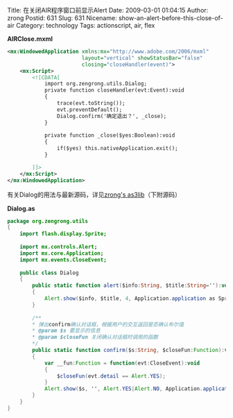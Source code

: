 Title: 在关闭AIR程序窗口前显示Alert
Date: 2009-03-01 01:04:15
Author: zrong
Postid: 631
Slug: 631
Nicename: show-an-alert-before-this-close-of-air
Category: technology
Tags: actionscript, air, flex

**AIRClose.mxml**

``` xml
<mx:WindowedApplication xmlns:mx="http://www.adobe.com/2006/mxml" 
                        layout="vertical" showStatusBar="false"
                        closing="closeHandler(event)">
    <mx:Script>
        <![CDATA[
            import org.zengrong.utils.Dialog;
            private function closeHandler(evt:Event):void
            {
                trace(evt.toString());
                evt.preventDefault();
                Dialog.confirm('确定退出？', _close);
            }
            
            private function _close($yes:Boolean):void
            {
                if($yes) this.nativeApplication.exit();
            }

        ]]>
    </mx:Script>    
</mx:WindowedApplication>
```

<!--more-->  

有关Dialog的用法与最新源码，详见[zrong's as3lib](https://github.com/zrong/as3)（下附源码）

**Dialog.as**

``` actionscript
package org.zengrong.utils
{
    import flash.display.Sprite;
    
    import mx.controls.Alert;
    import mx.core.Application;
    import mx.events.CloseEvent;
    
    public class Dialog
    {
        public static function alert($info:String, $title:String=''):void
        {
            Alert.show($info, $title, 4, Application.application as Sprite);
        }
        
        /**
        * 弹出confirm确认对话框，根据用户的交互返回是否确认布尔值
        * @param $s 要显示的信息
        * @param $closeFun 关闭确认对话框时调用的函数
        */
        public static function confirm($s:String, $closeFun:Function):void
        {
            var __fun:Function = function(evt:CloseEvent):void
            {
                $closeFun(evt.detail == Alert.YES);
            }
            Alert.show($s, '', Alert.YES|Alert.NO, Application.application as Sprite, __fun);
        }
    }
}
```
